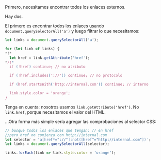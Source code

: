 
Primero, necesitamos encontrar todos los enlaces externos.

Hay dos.

El primero es encontrar todos los enlaces usando `document.querySelectorAll('a')` y luego filtrar lo que necesitamos:

```js
let links = document.querySelectorAll('a');

for (let link of links) {
*!*
  let href = link.getAttribute('href');
*/!*
  if (!href) continue; // no atributo

  if (!href.includes('://')) continue; // no protocolo

  if (href.startsWith('http://internal.com')) continue; // interno

  link.style.color = 'orange';
}
```

Tenga en cuenta: nosotros usamos `link.getAttribute('href')`. No `link.href`, porque necesitamos el valor del HTML.

...Otra forma más simple sería agregar las comprobaciones al selector CSS:

```js
// busque todos los enlaces que tengan: // en href
//pero href no comienza con http://internal.com
let selector = 'a[href*="://"]:not([href^="http://internal.com"])';
let links = document.querySelectorAll(selector);

links.forEach(link => link.style.color = 'orange');
```
